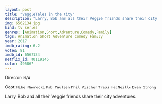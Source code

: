 ```yaml
---
layout: post
title: "VeggieTales in the City"
description: "Larry, Bob and all their Veggie friends share their city adventures..."
img: 6562134.jpg
kind: tv series
genres: [Animation,Short,Adventure,Comedy,Family]
tags: Animation Short Adventure Comedy Family 
year: 2017
imdb_rating: 6.2
votes: 81
imdb_id: 6562134
netflix_id: 80119145
color: 495867
---
```

Director: `N/A`  

Cast: `Mike Nawrocki` `Rob Paulsen` `Phil Vischer` `Tress MacNeille` `Evan Strong` 

Larry, Bob and all their Veggie friends share their city adventures.